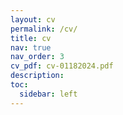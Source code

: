 ```yaml
---
layout: cv
permalink: /cv/
title: cv
nav: true
nav_order: 3
cv_pdf: cv-01182024.pdf
description: 
toc:
  sidebar: left
---
```

